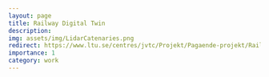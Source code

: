 ```yaml
---
layout: page
title: Railway Digital Twin
description: 
img: assets/img/LidarCatenaries.png
redirect: https://www.ltu.se/centres/jvtc/Projekt/Pagaende-projekt/Railway-Digital-Twin-AI-Factory-1.218614?l=en
importance: 1
category: work
---
```


